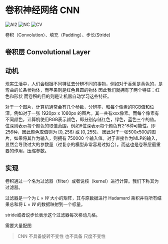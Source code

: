 # 卷积神经网络 CNN

![AI2](https://img.shields.io/badge/LI-Artificial%20Inteligence%202-green)
![NC](https://img.shields.io/badge/LH-Neural%20Compulation-red)
![CV](https://img.shields.io/badge/LH-Computer%20Vision-red)


卷积（Convolution）、填充（Padding）、步长(Stride)

## 卷积层 Convolutional Layer

## 动机

现实生活中，人们会根据不同特征去分辨不同的事物，例如对于香蕉是黄色的，是弯曲的长条状物体，而苹果则是红色且圆的物体
因此我们就拥有了两个特征：红色和形状
而卷积的目的则是让机器自动学习这些特征。

对于一个图片，计算机通常会有几个参数，分辨率，和每个像素的RGB值和位深。例如对于一张 1920px x 1080px 的图片。其一共有xxx像素。而每个像素有不同颜色，计算机使用RGB表示颜色，即分别存储红色，绿色，蓝色三个的值。位深则表示每个颜色的取值范围，例如8位深表示每个颜色有2^8种可能性，即256种，因此颜色取值则为 $[0, 256)$ 或 $[0,255]$。 因此对于一张500x500的图片，如果将其作为输入，则拥有 750000 个输入值。对于直接作为MLP的输入，显然会导致过大的参数量（过复杂的模型非常容易过拟合）。而这也是卷积层最重要的作用，压缩参数。

## 实现

卷积通过一个名为过滤器（filter）或者说核（kernel）进行计算。我们下称其为过滤器。

过滤器是一个为 $L \times W$ 大小的矩阵，其与原数据进行 Hadamard 乘积并将所有结果总和将 $L \times W$ 的数据映射到一个标量。

stride或者说步长表示这个过滤器每次移动几格。


需要大量配图

> CNN 不具备旋转不变性 也不具备 尺度不变性
